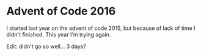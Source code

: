 # Advent of Code 2016

I started last year on the advent of code 2015, but because of lack of time I 
didn't finished. This year I'm trying again.  

Edit: didn't go so well... 3 days?


